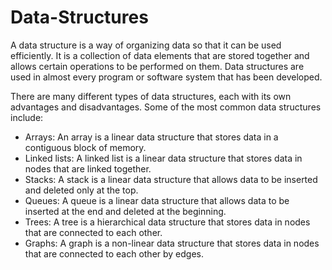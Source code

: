 # Data-Structures
 A data structure is a way of organizing data so that it can be used efficiently. It is a collection of data elements that are stored together and allows certain operations to be performed on them. Data structures are used in almost every program or software system that has been developed.
 
There are many different types of data structures, each with its own advantages and disadvantages. Some of the most common data structures include:

* Arrays: An array is a linear data structure that stores data in a contiguous block of memory.
* Linked lists: A linked list is a linear data structure that stores data in nodes that are linked together.
* Stacks: A stack is a linear data structure that allows data to be inserted and deleted only at the top.
* Queues: A queue is a linear data structure that allows data to be inserted at the end and deleted at the beginning.
* Trees: A tree is a hierarchical data structure that stores data in nodes that are connected to each other.
* Graphs: A graph is a non-linear data structure that stores data in nodes that are connected to each other by edges.
